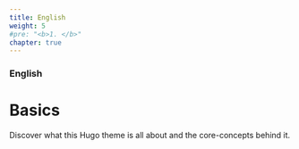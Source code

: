 ```yaml
---
title: English
weight: 5
#pre: "<b>1. </b>"
chapter: true
---
```


### English

# Basics

Discover what this Hugo theme is all about and the core-concepts behind it.
